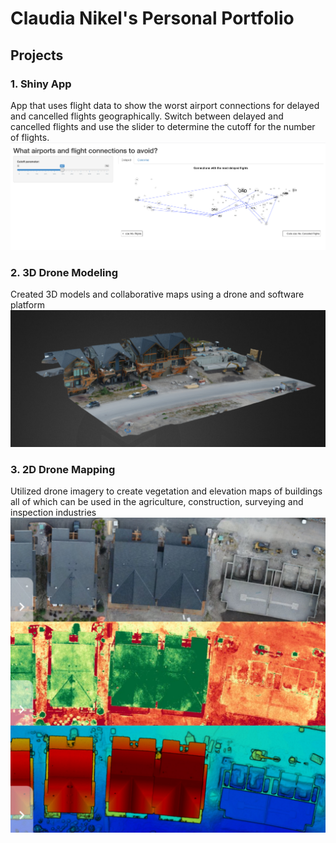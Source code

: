 # Claudia Nikel's Personal Portfolio

## Projects

### 1. Shiny App
App that uses flight data to show the worst airport connections for delayed and cancelled flights geographically. Switch between delayed and cancelled flights and use the slider to determine the cutoff for the number of flights. <br/>
![ShinyApp](images/ShinyApp.png)

### 2. 3D Drone Modeling
Created 3D models and collaborative maps using a drone and software platform
![3Dmodel](images/3Dmodel.png)
### 3. 2D Drone Mapping
Utilized drone imagery to create vegetation and elevation maps of buildings all of which can be used in the agriculture, construction, surveying and inspection industries 
![2Dmaps](images/3Dmaps.jpeg)
